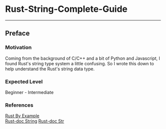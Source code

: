 # Rust-String-Complete-Guide
---
## Preface
### Motivation
Coming from the background of C/C++ and a bit of Python and Javascript, I found Rust's string type system a little confusing. So I wrote this down to help understand the Rust's string data type.
### Expected Level
Beginner - Intermediate
### References
[Rust By Example](https://doc.rust-lang.org/rust-by-example/std/str.html)\
[Rust-doc String](https://doc.rust-lang.org/std/string/struct.String.html#method.split_off)
[Rust-doc Str](https://doc.rust-lang.org/std/primitive.str.html#impl-Add%3C%26%27_%20str%3E)

